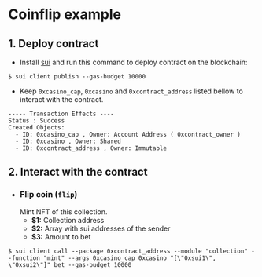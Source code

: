 # **Coinflip example**

## **1. Deploy contract**
* Install [sui](https://docs.sui.io/devnet/learn) and run this command to deploy contract on the blockchain:
```
$ sui client publish --gas-budget 10000
```
* Keep `0xcasino_cap`, `0xcasino` and `0xcontract_address` listed bellow to interact with the contract.
```
----- Transaction Effects ----
Status : Success
Created Objects:
  - ID: 0xcasino_cap , Owner: Account Address ( 0xcontract_owner )
  - ID: 0xcasino , Owner: Shared
  - ID: 0xcontract_address , Owner: Immutable
```
## **2. Interact with the contract**

* ### **Flip coin (`flip`)**
  Mint NFT of this collection.
  * **$1:** Collection address
  * **$2:** Array with sui addresses of the sender
  * **$3:** Amount to bet
```
$ sui client call --package 0xcontract_address --module "collection" --function "mint" --args 0xcasino_cap 0xcasino "[\"0xsui1\", \"0xsui2\"]" bet --gas-budget 10000
```